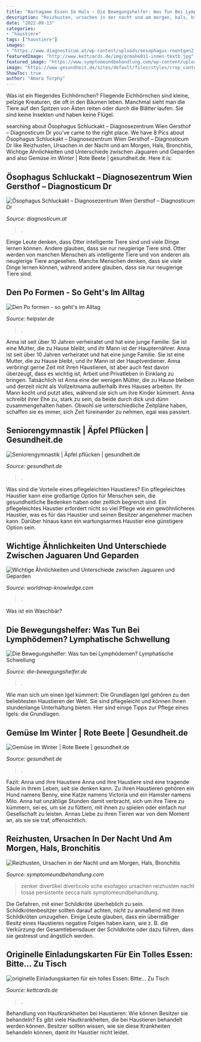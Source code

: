 ```yaml
---
title: "Bartagame Essen Im Hals ~ Die Bewegungshelfer: Was Tun Bei Lymphödemen? Lymphatische Schwellung"
description: "Reizhusten, ursachen in der nacht und am morgen, hals, bronchitis"
date: "2022-09-13"
categories:
- "haustiere"
tags: ["haustiere"]
images:
- "https://www.diagnosticum.at/wp-content/uploads/oesophagus-roentgen2.jpg"
featuredImage: "http://www.kettcards.de/img/grmahe011-innen-textb.jpg"
featured_image: "https://www.symptomeundbehandlung.com/wp-content/uploads/2015/09/Zenker’sche-Divertikel-638x1024.jpg"
image: "https://www.gesundheit.de/sites/default/files/styles/crop_content/public/2013-03/aepfel-pfluecken-seniorengymnastik.jpg?itok=Kcds6d2G"
ShowToc: true
author: "Amara Torphy"
---
```



Was ist ein fliegendes Eichhörnchen?
Fliegende Eichhörnchen sind kleine, pelzige Kreaturen, die oft in den Bäumen leben. Manchmal sieht man die Tiere auf den Spitzen von Ästen reiten oder durch die Blätter laufen. Sie sind keine Insekten und haben keine Flügel.

	

		
searching about Ösophagus Schluckakt – Diagnosezentrum Wien Gersthof – Diagnosticum Dr you've came to the right place. We have 8 Pics about Ösophagus Schluckakt – Diagnosezentrum Wien Gersthof – Diagnosticum Dr like Reizhusten, Ursachen in der Nacht und am Morgen, Hals, Bronchitis, Wichtige Ähnlichkeiten und Unterschiede zwischen Jaguaren und Geparden and also Gemüse im Winter | Rote Beete | gesundheit.de. Here it is:
		
    
## Ösophagus Schluckakt – Diagnosezentrum Wien Gersthof – Diagnosticum Dr

<img loading=lazy src="https://www.diagnosticum.at/wp-content/uploads/oesophagus-roentgen2.jpg" onerror="this.onerror=null;this.src='https://tse4.mm.bing.net/th?id=OIP.ORXP7lYWMCzDIdbKaDGBywHaJY&amp;pid=15.1';" alt="Ösophagus Schluckakt – Diagnosezentrum Wien Gersthof – Diagnosticum Dr">

_Source: diagnosticum.at_

>. 

	

Einige Leute denken, dass Otter intelligente Tiere sind und viele Dinge lernen können. Andere glauben, dass sie nur neugierige Tiere sind.
Otter werden von manchen Menschen als intelligente Tiere und von anderen als neugierige Tiere angesehen. Manche Menschen denken, dass sie viele Dinge lernen können, während andere glauben, dass sie nur neugierige Tiere sind.

    
## Den Po Formen - So Geht&#039;s Im Alltag

<img loading=lazy src="https://static.helpster.de/attachments/articles/icons/000/122/861/large/iStock_000020246295XSmall.jpg" onerror="this.onerror=null;this.src='https://tse3.mm.bing.net/th?id=OIP.jW6xtVogX50XIqWwn5jWigAAAA&amp;pid=15.1';" alt="Den Po formen - so geht&#039;s im Alltag">

_Source: helpster.de_

>. 

	

Anna ist seit über 10 Jahren verheiratet und hat eine junge Familie. Sie ist eine Mutter, die zu Hause bleibt, und ihr Mann ist der Haupternährer.
Anna ist seit über 10 Jahren verheiratet und hat eine junge Familie. Sie ist eine Mutter, die zu Hause bleibt, und ihr Mann ist der Hauptverdiener. Anna verbringt gerne Zeit mit ihren Haustieren, ist aber auch fest davon überzeugt, dass es wichtig ist, Arbeit und Privatleben in Einklang zu bringen. Tatsächlich ist Anna eine der wenigen Mütter, die zu Hause bleiben und derzeit nicht als Vollzeitmama außerhalb ihres Hauses arbeiten. Ihr Mann kocht und putzt alles, während sie sich um ihre Kinder kümmert. Anna schreibt ihrer Ehe zu, stark zu sein, da beide durch dick und dünn zusammengehalten haben. Obwohl sie unterschiedliche Zeitpläne haben, schaffen sie es immer, sich Zeit füreinander zu nehmen, egal was passiert.

    
## Seniorengymnastik | Äpfel Pflücken | Gesundheit.de

<img loading=lazy src="https://www.gesundheit.de/sites/default/files/styles/crop_content/public/2013-03/aepfel-pfluecken-seniorengymnastik.jpg?itok=Kcds6d2G" onerror="this.onerror=null;this.src='https://tse1.mm.bing.net/th?id=OIP.nycyPp4PzezPO83NMFE6pAHaE8&amp;pid=15.1';" alt="Seniorengymnastik | Äpfel pflücken | gesundheit.de">

_Source: gesundheit.de_

>. 

	

Was sind die Vorteile eines pflegeleichten Haustieres?
Ein pflegeleichtes Haustier kann eine großartige Option für Menschen sein, die gesundheitliche Bedenken haben oder zeitlich begrenzt sind. Ein pflegeleichtes Haustier erfordert nicht so viel Pflege wie ein gewöhnlicheres Haustier, was es für das Haustier und seinen Besitzer angenehmer machen kann. Darüber hinaus kann ein wartungsarmes Haustier eine günstigere Option sein.

    
## Wichtige Ähnlichkeiten Und Unterschiede Zwischen Jaguaren Und Geparden

<img loading=lazy src="https://worldmap-knowledge.com/image0438/5a/5abf8b69f07dd52c32717f14910ed1b2.jpg" onerror="this.onerror=null;this.src='https://tse1.mm.bing.net/th?id=OIP.2jWKXTZHAjvrIJLAfiiNrwHaE7&amp;pid=15.1';" alt="Wichtige Ähnlichkeiten und Unterschiede zwischen Jaguaren und Geparden">

_Source: worldmap-knowledge.com_

>. 

	

Was ist ein Waschbär?

    
## Die Bewegungshelfer: Was Tun Bei Lymphödemen? Lymphatische Schwellung

<img loading=lazy src="https://www.die-bewegungshelfer.de/files/bilder/physiogramme/delle.jpg" onerror="this.onerror=null;this.src='https://tse4.mm.bing.net/th?id=OIP.T8AKojfi5OcYyuQXtwv70wHaE7&amp;pid=15.1';" alt="Die Bewegungshelfer: Was tun bei Lymphödemen? Lymphatische Schwellung">

_Source: die-bewegungshelfer.de_

>. 

	

Wie man sich um einen Igel kümmert: Die Grundlagen
Igel gehören zu den beliebtesten Haustieren der Welt. Sie sind pflegeleicht und können Ihnen stundenlange Unterhaltung bieten. Hier sind einige Tipps zur Pflege eines Igels: die Grundlagen.

    
## Gemüse Im Winter | Rote Beete | Gesundheit.de

<img loading=lazy src="https://www.gesundheit.de/sites/default/files/styles/crop_content/public/photo_series/2018-08/rote-beete-wintergemuese.jpg?itok=VPKSVuHY" onerror="this.onerror=null;this.src='https://tse3.mm.bing.net/th?id=OIP.imuc5nIiurds0GlzU7_7oAHaE8&amp;pid=15.1';" alt="Gemüse im Winter | Rote Beete | gesundheit.de">

_Source: gesundheit.de_

>. 

	

Fazit: Anna und ihre Haustiere
Anna und ihre Haustiere sind eine tragende Säule in ihrem Leben, seit sie denken kann. Zu ihren Haustieren gehören ein Hund namens Benny, eine Katze namens Victoria und ein Hamster namens Milo. Anna hat unzählige Stunden damit verbracht, sich um ihre Tiere zu kümmern, sei es, um sie zu füttern, mit ihnen zu spielen oder einfach nur Gesellschaft zu leisten. Annas Liebe zu ihren Tieren war von dem Moment an, als sie sie traf, offensichtlich.

    
## Reizhusten, Ursachen In Der Nacht Und Am Morgen, Hals, Bronchitis

<img loading=lazy src="https://www.symptomeundbehandlung.com/wp-content/uploads/2015/09/Zenker’sche-Divertikel-638x1024.jpg" onerror="this.onerror=null;this.src='https://tse4.mm.bing.net/th?id=OIP._oqh9btxNZMs6-2jbG4newHaL4&amp;pid=15.1';" alt="Reizhusten, Ursachen in der Nacht und am Morgen, Hals, Bronchitis">

_Source: symptomeundbehandlung.com_

>zenker divertikel diverticolo sche esofageo ursachen reizhusten nacht tosse persistente secca hals symptomeundbehandlung. 

	

Die Gefahren, mit einer Schildkröte überheblich zu sein.
Schildkrötenbesitzer sollten darauf achten, nicht zu anmaßend mit ihren Schildkröten umzugehen. Einige Leute glauben, dass ein übermäßiger Besitz eines Haustieres negative Folgen haben kann, wie z. B. die Verkürzung der Gesamtlebensdauer der Schildkröte oder dazu führen, dass sie gestresst und ängstlich werden.

    
## Originelle Einladungskarten Für Ein Tolles Essen: Bitte... Zu Tisch

<img loading=lazy src="http://www.kettcards.de/img/grmahe011-innen-textb.jpg" onerror="this.onerror=null;this.src='https://tse1.mm.bing.net/th?id=OIP.6EL-kKmr_noMCXC-0NjXZwHaHa&amp;pid=15.1';" alt="originelle Einladungskarten für ein tolles Essen: Bitte... Zu Tisch">

_Source: kettcards.de_

>. 

	

Behandlung von Hautkrankheiten bei Haustieren: Wie können Besitzer sie behandeln?
Es gibt viele Hautkrankheiten, die bei Haustieren behandelt werden können. Besitzer sollten wissen, wie sie diese Krankheiten behandeln können, damit ihr Haustier nicht leidet.

